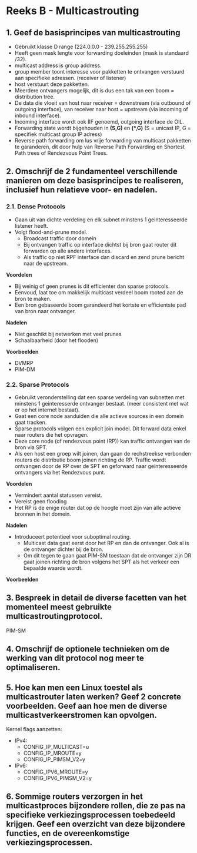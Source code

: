 # Reeks B - Multicastrouting
## 1. Geef de basisprincipes van multicastrouting
* Gebruikt klasse D range (224.0.0.0 - 239.255.255.255)
* Heeft geen mask lengte voor forwarding doeleinden (mask is standaard /32).
* multicast address is group address.
* group member toont interesse voor pakketten te ontvangen verstuurd aan specifieke adressen. (receiver of listener)
* host verstuurt deze pakketten.
* Meerdere ontvangers mogelijk, dit is dus een tak van een boom = distribution tree.
* De data die vloeit van host naar receiver = downstream (via outbound of outgoing interface), van receiver naar host = upstream (via incoming of inbound interface).
* Incoming interface wordt ook IIF genoemd, outgoing interface de OIL.
* Forwarding state wordt bijgehouden in **(S,G)** en **(*,G)** (S = unicast IP, G = specifiek multicast group IP adress)
* Reverse path forwarding om lus vrije forwarding van multicast pakketten te garanderen, dit door hulp van Reverse Path Forwarding en Shortest Path trees of Rendezvous Point Trees.

## 2. Omschrijf de 2 fundamenteel verschillende manieren om deze basisprincipes te realiseren, inclusief hun relatieve voor- en nadelen.
### 2.1. Dense Protocols
* Gaan uit van dichte verdeling en elk subnet minstens 1 geinteresseerde listener heeft.
* Volgt flood-and-prune model. 
    * Broadcast traffic door domein
    * Bij ontvangen traffic op interface dichtst bij bron gaat router dit forwarden op alle andere interfaces.
    * Als traffic op niet RPF interface dan discard en zend prune bericht naar de upstream.

**Voordelen**
* Bij weinig of geen prunes is dit efficienter dan sparse protocols.
* Eenvoud, laat toe om makkelijk multicast verdeel boom rooted aan de bron te maken.
* Een bron gebaseerde boom garandeerd het kortste en efficientste pad van bron naar ontvanger.

**Nadelen**
* Niet geschikt bij netwerken met veel prunes
* Schaalbaarheid (door het flooden)

**Voorbeelden**
* DVMRP
* PIM-DM

### 2.2. Sparse Protocols
* Gebruikt veronderstelling dat een sparse verdeling van subnetten met minstens 1 geinteresserde ontvanger bestaat. (meer consistent met wat er op het internet bestaat).
* Gaat een core node aanduiden die alle actieve sources in een domein gaat tracken.
* Sparse protocols volgen een explicit join model. Dit forward data enkel naar routers die het opvragen.
* Deze core node (of rendezvous point (RP)) kan traffic ontvangen van de bron via SPT.
* Als een host een groep wilt joinen, dan gaan de rechstreekse verbonden routers de distributie boom joinen richting de RP. Traffic wordt ontvangen door de RP over de SPT en geforward naar geinteresseerde ontvangers via het Rendezvous punt.

**Voordelen**
* Vermindert aantal statussen vereist.
* Vereist geen flooding
* Het RP is de enige router dat op de hoogte moet zijn van alle actieve bronnen in het domein.

**Nadelen**
* Introduceert potentieel voor suboptimal routing.
    * Multicast data gaat eerst door het RP en dan de ontvanger. Ook al is de ontvanger dichter bij de bron.
    * Om dit tegen te gaan gaat PIM-SM toestaan dat de ontvanger zijn DR gaat joinen richting de bron volgens het SPT als het verkeer een bepaalde waarde wordt.

**Voorbeelden**
## 3. Bespreek in detail de diverse facetten van het momenteel meest gebruikte multicastroutingprotocol.
PIM-SM
## 4. Omschrijf de optionele technieken om de werking van dit protocol nog meer te optimaliseren.
## 5. Hoe kan men een Linux toestel als multicastrouter laten werken? Geef 2 concrete voorbeelden. Geef aan hoe men de diverse multicastverkeerstromen kan opvolgen.
Kernel flags aanzetten:
* IPv4: 
    * CONFIG_IP_MULTICAST=u
    * CONFIG_IP_MROUTE=y
    * CONFIG_IP_PIMSM_V2=y
* IPv6:
    * CONFIG_IPV6_MROUTE=y
    * CONFIG_IPV6_PIMSM_V2=y


## 6. Sommige routers verzorgen in het multicastproces bijzondere rollen, die ze pas na specifieke verkiezingsprocessen toebedeeld krijgen. Geef een overzicht van deze bijzondere functies, en de overeenkomstige verkiezingsprocessen.
